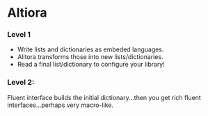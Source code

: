 Altiora
=======

### Level 1
* Write lists and dictionaries as embeded languages.
* Alitora transforms those into new lists/dictionaries.
* Read a final list/dictionary to configure your library!


### Level 2: 
Fluent interface builds the initial dictionary...then you 
get rich fluent interfaces...perhaps very macro-like.
